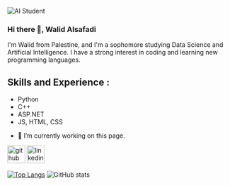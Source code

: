 ![AI Student](https://media.licdn.com/dms/image/D4E16AQGViNkF9lP-OA/profile-displaybackgroundimage-shrink_350_1400/0/1676475745638?e=1681948800&v=beta&t=-y21L-1w51vNbYtM-G_0vjhs7Qh4JUZbRn_XEfMbzeY)

### Hi there 👋, Walid Alsafadi
I'm Walid from Palestine, and I'm a sophomore studying Data Science and Artificial Intelligence. I have a strong interest in coding and learning new programming languages.

## Skills and Experience :
* Python
* C++
* ASP.NET
* JS, HTML, CSS

- 🔭 I’m currently working on this page. 


[<img src='https://cdn.jsdelivr.net/npm/simple-icons@3.0.1/icons/github.svg' alt='github' height='40'>](https://github.com/WalidKW)  [<img src='https://cdn.jsdelivr.net/npm/simple-icons@3.0.1/icons/linkedin.svg' alt='linkedin' height='40'>](https://www.linkedin.com/in/walid-kw/)  

[![Top Langs](https://github-readme-stats.vercel.app/api/top-langs/?username=WalidKW)](https://github.com/anuraghazra/github-readme-stats) ![GitHub stats](https://github-readme-stats.vercel.app/api?username=WalidKW&show_icons=true)  

